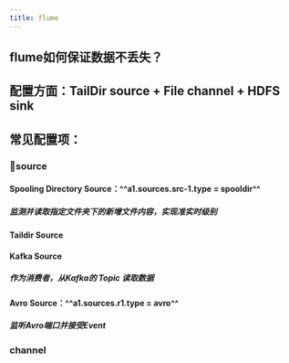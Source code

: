 ```yaml
---
title: flume
---
```


## flume如何保证数据不丢失？
## 配置方面：TailDir source + File channel + HDFS sink
## 常见配置项：
### 🌌**source**
#### **Spooling Directory Source**：^^a1.sources.src-1.type = spooldir^^
##### 监测并读取指定文件夹下的新增文件内容，实现准实时级别
#### **Taildir Source**
#### **Kafka Source**
##### 作为消费者，从Kafka的 **Topic** 读取数据
#### **Avro Source**：^^a1.sources.r1.type = avro^^
##### 监听Avro端口并接受Event
### channel
###
##
